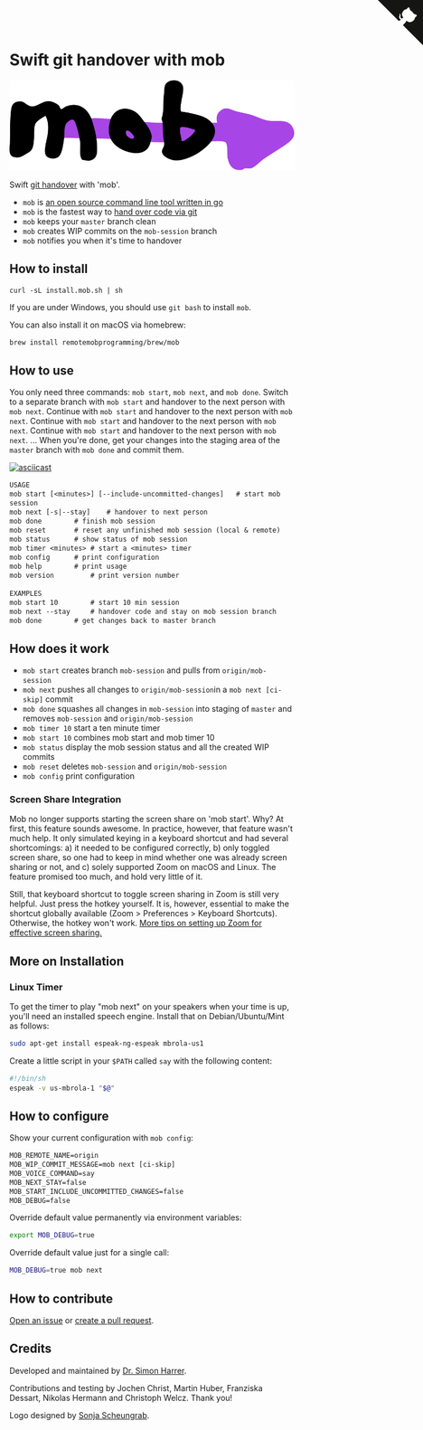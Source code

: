 # Swift git handover with mob

![mob Logo](logo.svg)

Swift [git handover](https://www.remotemobprogramming.org/#git-handover) with 'mob'.

- `mob` is [an open source command line tool written in go](https://github.com/remotemobprogramming/mob)
- `mob` is the fastest way to [hand over code via git](https://www.remotemobprogramming.org/#git-handover)
- `mob` keeps your `master` branch clean
- `mob` creates WIP commits on the `mob-session` branch
- `mob` notifies you when it's time to handover

## How to install

```
curl -sL install.mob.sh | sh
```
If you are under Windows, you should use `git bash` to install `mob`.

You can also install it on macOS via homebrew: 

```
brew install remotemobprogramming/brew/mob
```

## How to use

You only need three commands: `mob start`, `mob next`, and `mob done`. 
Switch to a separate branch with `mob start` and handover to the next person with `mob next`.
Continue with `mob start` and handover to the next person with `mob next`.
Continue with `mob start` and handover to the next person with `mob next`.
Continue with `mob start` and handover to the next person with `mob next`.
...
When you're done, get your changes into the staging area of the `master` branch with `mob done` and commit them.  

[![asciicast](https://asciinema.org/a/321885.svg)](https://asciinema.org/a/321885)

```
USAGE
mob start [<minutes>] [--include-uncommitted-changes]	# start mob session
mob next [-s|--stay] 	# handover to next person
mob done 		# finish mob session
mob reset 		# reset any unfinished mob session (local & remote)
mob status 		# show status of mob session
mob timer <minutes>	# start a <minutes> timer
mob config 		# print configuration
mob help 		# print usage
mob version 		# print version number

EXAMPLES
mob start 10 		# start 10 min session
mob next --stay		# handover code and stay on mob session branch
mob done 		# get changes back to master branch
```

## How does it work

- `mob start` creates branch `mob-session` and pulls from `origin/mob-session`
- `mob next` pushes all changes to `origin/mob-session`in a `mob next [ci-skip]` commit
- `mob done` squashes all changes in `mob-session` into staging of `master` and removes `mob-session` and `origin/mob-session`
- `mob timer 10` start a ten minute timer
- `mob start 10` combines mob start and mob timer 10
- `mob status` display the mob session status and all the created WIP commits
- `mob reset` deletes `mob-session` and `origin/mob-session`
- `mob config` print configuration

### Screen Share Integration

Mob no longer supports starting the screen share on 'mob start'.
Why? 
At first, this feature sounds awesome. 
In practice, however, that feature wasn't much help.
It only simulated keying in a keyboard shortcut and had several shortcomings: a) it needed to be configured correctly, b) only toggled screen share, so one had to keep in mind whether one was already screen sharing or not, and c) solely supported Zoom on macOS and Linux.
The feature promised too much, and hold very little of it.

Still, that keyboard shortcut to toggle screen sharing in Zoom is still very helpful. Just press the hotkey yourself. It is, however, essential to make the shortcut globally available (Zoom > Preferences > Keyboard Shortcuts). Otherwise, the hotkey won't work. [More tips on setting up Zoom for effective screen sharing.](https://effectivehomeoffice.com/setup-zoom-for-effective-screen-sharing/)

## More on Installation

### Linux Timer

To get the timer to play "mob next" on your speakers when your time is up, you'll need an installed speech engine. 
Install that on Debian/Ubuntu/Mint as follows:

```bash
sudo apt-get install espeak-ng-espeak mbrola-us1
```

Create a little script in your `$PATH` called `say` with the following content:

```bash
#!/bin/sh
espeak -v us-mbrola-1 "$@"
```

## How to configure

Show your current configuration with `mob config`:

```
MOB_REMOTE_NAME=origin
MOB_WIP_COMMIT_MESSAGE=mob next [ci-skip]
MOB_VOICE_COMMAND=say
MOB_NEXT_STAY=false
MOB_START_INCLUDE_UNCOMMITTED_CHANGES=false
MOB_DEBUG=false
```

Override default value permanently via environment variables:

```bash
export MOB_DEBUG=true
```

Override default value just for a single call:

```bash
MOB_DEBUG=true mob next
```

## How to contribute

[Open an issue](https://github.com/remotemobprogramming/mob/issues) or [create a pull request](https://github.com/remotemobprogramming/mob/pulls).

## Credits

Developed and maintained by [Dr. Simon Harrer](https://twitter.com/simonharrer).

Contributions and testing by Jochen Christ, Martin Huber, Franziska Dessart, Nikolas Hermann
and Christoph Welcz. Thank you!

Logo designed by [Sonja Scheungrab](https://twitter.com/multebaerr).

<script async defer src="https://cdn.simpleanalytics.io/hello.js"></script>
<noscript><img src="https://api.simpleanalytics.io/hello.gif" alt=""></noscript>

<a href="https://github.com/remotemobprogramming/mob/" class="github-corner" aria-label="View source on GitHub"><svg width="80" height="80" viewBox="0 0 250 250" style="fill:#151513; color:#fff; position: absolute; top: 0; border: 0; right: 0;" aria-hidden="true"><path d="M0,0 L115,115 L130,115 L142,142 L250,250 L250,0 Z"></path><path d="M128.3,109.0 C113.8,99.7 119.0,89.6 119.0,89.6 C122.0,82.7 120.5,78.6 120.5,78.6 C119.2,72.0 123.4,76.3 123.4,76.3 C127.3,80.9 125.5,87.3 125.5,87.3 C122.9,97.6 130.6,101.9 134.4,103.2" fill="currentColor" style="transform-origin: 130px 106px;" class="octo-arm"></path><path d="M115.0,115.0 C114.9,115.1 118.7,116.5 119.8,115.4 L133.7,101.6 C136.9,99.2 139.9,98.4 142.2,98.6 C133.8,88.0 127.5,74.4 143.8,58.0 C148.5,53.4 154.0,51.2 159.7,51.0 C160.3,49.4 163.2,43.6 171.4,40.1 C171.4,40.1 176.1,42.5 178.8,56.2 C183.1,58.6 187.2,61.8 190.9,65.4 C194.5,69.0 197.7,73.2 200.1,77.6 C213.8,80.2 216.3,84.9 216.3,84.9 C212.7,93.1 206.9,96.0 205.4,96.6 C205.1,102.4 203.0,107.8 198.3,112.5 C181.9,128.9 168.3,122.5 157.7,114.1 C157.9,116.9 156.7,120.9 152.7,124.9 L141.0,136.5 C139.8,137.7 141.6,141.9 141.8,141.8 Z" fill="currentColor" class="octo-body"></path></svg></a><style>.github-corner:hover .octo-arm{animation:octocat-wave 560ms ease-in-out}@keyframes octocat-wave{0%,100%{transform:rotate(0)}20%,60%{transform:rotate(-25deg)}40%,80%{transform:rotate(10deg)}}@media (max-width:500px){.github-corner:hover .octo-arm{animation:none}.github-corner .octo-arm{animation:octocat-wave 560ms ease-in-out}}</style>
